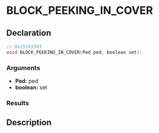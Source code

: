 # BLOCK_PEEKING_IN_COVER

## Declaration
```cpp
// 0x15101503
void BLOCK_PEEKING_IN_COVER(Ped ped, boolean set);
```

### Arguments
- **Ped:** ped
- **boolean:** set

### Results

## Description

